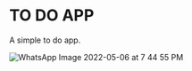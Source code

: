 # TO DO APP

A simple to do app.


![WhatsApp Image 2022-05-06 at 7 44 55 PM](https://user-images.githubusercontent.com/30334174/167233153-96e5403b-c1dc-4512-93bc-ab174be7e8ff.jpeg)
